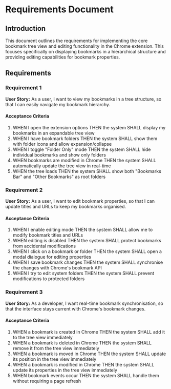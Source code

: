 # Requirements Document

## Introduction

This document outlines the requirements for implementing the core bookmark tree view and editing functionality in the Chrome extension. This focuses specifically on displaying bookmarks in a hierarchical structure and providing editing capabilities for bookmark properties.

## Requirements

### Requirement 1

**User Story:** As a user, I want to view my bookmarks in a tree structure, so that I can easily navigate my bookmark hierarchy.

#### Acceptance Criteria

1. WHEN I open the extension options THEN the system SHALL display my bookmarks in an expandable tree view
2. WHEN I have bookmark folders THEN the system SHALL show them with folder icons and allow expansion/collapse
3. WHEN I toggle "Folder Only" mode THEN the system SHALL hide individual bookmarks and show only folders
4. WHEN bookmarks are modified in Chrome THEN the system SHALL automatically update the tree view in real-time
5. WHEN the tree loads THEN the system SHALL show both "Bookmarks Bar" and "Other Bookmarks" as root folders

### Requirement 2

**User Story:** As a user, I want to edit bookmark properties, so that I can update titles and URLs to keep my bookmarks organised.

#### Acceptance Criteria

1. WHEN I enable editing mode THEN the system SHALL allow me to modify bookmark titles and URLs
2. WHEN editing is disabled THEN the system SHALL protect bookmarks from accidental modifications
3. WHEN I click on a bookmark or folder THEN the system SHALL open a modal dialogue for editing properties
4. WHEN I save bookmark changes THEN the system SHALL synchronise the changes with Chrome's bookmark API
5. WHEN I try to edit system folders THEN the system SHALL prevent modifications to protected folders

### Requirement 3

**User Story:** As a developer, I want real-time bookmark synchronisation, so that the interface stays current with Chrome's bookmark changes.

#### Acceptance Criteria

1. WHEN a bookmark is created in Chrome THEN the system SHALL add it to the tree view immediately
2. WHEN a bookmark is deleted in Chrome THEN the system SHALL remove it from the tree view immediately
3. WHEN a bookmark is moved in Chrome THEN the system SHALL update its position in the tree view immediately
4. WHEN a bookmark is modified in Chrome THEN the system SHALL update its properties in the tree view immediately
5. WHEN bookmark events occur THEN the system SHALL handle them without requiring a page refresh